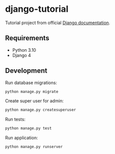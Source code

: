 # django-tutorial
Tutorial project from official [Django documentation](https://docs.djangoproject.com/en/4.0/intro/tutorial01/).

## Requirements
- Python 3.10
- Django 4

## Development

Run database migrations:
```python
python manage.py migrate
```

Create super user for admin:
```python
python manage.py createsuperuser
```

Run tests:
```python
python manage.py test
```

Run application:
```python
python manage.py runserver
